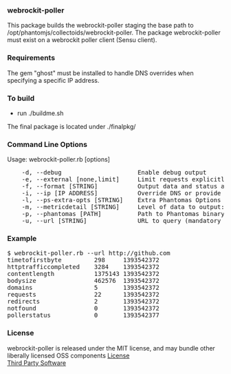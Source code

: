### webrockit-poller

This package builds the webrockit-poller staging the base path to /opt/phantomjs/collectoids/webrockit-poller.  The package webrockit-poller must exist on a webrockit poller client (Sensu client).

### Requirements

The gem "ghost" must be installed to handle DNS overrides when specifying a specific IP address.

### To build

   - run ./buildme.sh

The final package is located under ./finalpkg/

### Command Line Options

Usage: webrockit-poller.rb [options]
<pre>
    -d, --debug                     Enable debug output
    -e, --external [none,limit]     Limit requests explicitly to assets for the url domain (none) or to *.url (limit) (default: no limits applied)
    -f, --format [STRING]           Output data and status as plain(text/tsv) or json (default: plain)
    -i, --ip [IP ADDRESS]           Override DNS or provide IP for request (default: use dns)
    -l, --ps-extra-opts [STRING]    Extra Phantomas Options (default: no options) [eg -l 'debug' -l 'proxy=localhost']
    -m, --metricdetail [STRING]     Level of data to output: minimal, standard, verbose  (default: standard)
    -p, --phantomas [PATH]          Path to Phantomas binary (default: /opt/phantomjs/collectoids/phantomas/bin/phantomas.js)
    -u, --url [STRING]              URL to query (mandatory option)
</pre>

    

### Example
<pre>
$ webrockit-poller.rb --url http://github.com
timetofirstbyte         298     1393542372
httptrafficcompleted    3284    1393542372
contentlength           1375143 1393542372
bodysize                462576  1393542372
domains                 5       1393542372
requests                22      1393542372
redirects               2       1393542372
notfound                0       1393542372
pollerstatus            0       1393542377
</pre>

### License
   webrockit-poller is released under the MIT license, and may bundle other liberally licensed OSS components [License](LICENSE.txt)  
   [Third Party Software](third-party.txt)
